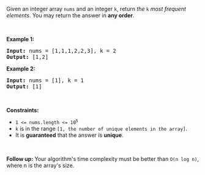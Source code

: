 Given an integer array `` nums `` and an integer `` k ``, return _the_ `` k `` _most frequent elements_. You may return the answer in __any order__.

&nbsp;

__Example 1:__

<pre><strong>Input:</strong> nums = [1,1,1,2,2,3], k = 2
<strong>Output:</strong> [1,2]
</pre>

__Example 2:__

<pre><strong>Input:</strong> nums = [1], k = 1
<strong>Output:</strong> [1]
</pre>

&nbsp;

__Constraints:__

*   <code>1 &lt;= nums.length &lt;= 10<sup>5</sup></code>
*   `` k `` is in the range `` [1, the number of unique elements in the array] ``.
*   It is __guaranteed__ that the answer is __unique__.

&nbsp;

__Follow up:__ Your algorithm's time complexity must be better than `` O(n log n) ``, where n is the array's size.